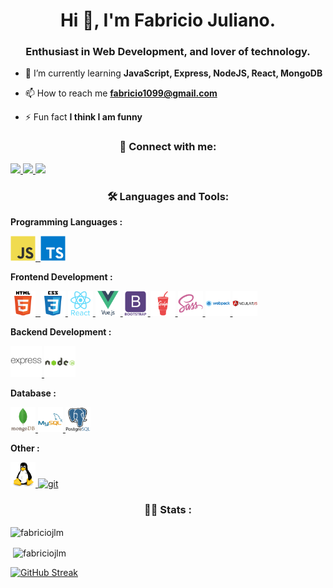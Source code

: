 
<h1 align="center">Hi 👋, I'm Fabricio Juliano.</h1>  
<h3 align="center">Enthusiast in Web Development, and lover of technology.</h3>  
  
- 🌱 I’m currently learning **JavaScript, Express, NodeJS, React, MongoDB**  
  
- 📫 How to reach me **fabricio1099@gmail.com**  
  
- ⚡ Fun fact **I think I am funny**  
  
<h3 align="center">📲 Connect with me:</h3>  
<p>
<a href = "https://www.linkedin.com/in/fabriciojuliano" target ="_blank">
<img src="https://img.shields.io/badge/linkedin-%230077B5.svg?&style=for-the-badge&logo=linkedin&logoColor=white"/> </a>
<a href = "https://www.instagram.com/fabriciojlm" target ="_blank">
<img src = "https://img.shields.io/badge/instagram-%23E4405F.svg?&style=for-the-badge&logo=instagram&logoColor=white"> </a>
<a href = "https://www.facebook.com/fabriciojlm/" target ="_blank">
<img src = "https://img.shields.io/badge/facebook-%231877F2.svg?&style=for-the-badge&logo=facebook&logoColor=white"> </a>
 </p>

  
<h3 align="center">🛠 Languages and Tools:</h3>  

 **Programming Languages :**
 
  <a href="https://developer.mozilla.org/en-US/docs/Web/JavaScript" target="_blank"> <img src="https://raw.githubusercontent.com/devicons/devicon/master/icons/javascript/javascript-original.svg" alt="javascript" width="40" height="40"/> </a> <a href="https://www.linux.org/" target="_blank"> <img>  <a href="https://www.typescriptlang.org/" target="_blank"> <img src="https://raw.githubusercontent.com/devicons/devicon/master/icons/typescript/typescript-original.svg" alt="typescript" width="40" height="40"/><a>


 **Frontend Development  :** 
 
<a href="https://www.w3.org/html/" target="_blank"> <img src="https://raw.githubusercontent.com/devicons/devicon/master/icons/html5/html5-original-wordmark.svg" alt="html5" width="40" height="40"/> </a> <a href="https://developer.mozilla.org/en-US/docs/Web/JavaScript" target="_blank"> <img><a href="https://www.w3schools.com/css/" target="_blank"> <img src="https://raw.githubusercontent.com/devicons/devicon/master/icons/css3/css3-original-wordmark.svg" alt="css3" width="40" height="40"/> </a><a href="https://reactjs.org/" target="_blank"> <img src="https://raw.githubusercontent.com/devicons/devicon/master/icons/react/react-original-wordmark.svg" alt="react" width="40" height="40"/> </a><a href="https://vuejs.org/" target="_blank"> <img src="https://raw.githubusercontent.com/devicons/devicon/master/icons/vuejs/vuejs-original-wordmark.svg" alt="vuejs" width="40" height="40"/> </a></a> <a href="https://getbootstrap.com" target="_blank"> <img src="https://raw.githubusercontent.com/devicons/devicon/master/icons/bootstrap/bootstrap-plain-wordmark.svg" alt="bootstrap" width="40" height="40"/> </a><a href="https://gulpjs.com" target="_blank"> <img src="https://raw.githubusercontent.com/devicons/devicon/master/icons/gulp/gulp-plain.svg" alt="gulp" width="40" height="40"/> </a><a href="https://sass-lang.com" target="_blank"> <img src="https://raw.githubusercontent.com/devicons/devicon/master/icons/sass/sass-original.svg" alt="sass" width="40" height="40"/> </a><a href="https://webpack.js.org" target="_blank"> <img src="https://raw.githubusercontent.com/devicons/devicon/d00d0969292a6569d45b06d3f350f463a0107b0d/icons/webpack/webpack-original-wordmark.svg" alt="webpack" width="40" height="40"/> </a><a href="https://angular.io" target="_blank"> <img src="https://raw.githubusercontent.com/devicons/devicon/master/icons/angularjs/angularjs-original-wordmark.svg" alt="angularjs" width="40" height="40"/> </a>


**Backend Development :**

<a href="https://expressjs.com" target="_blank"> <img src="https://raw.githubusercontent.com/devicons/devicon/master/icons/express/express-original-wordmark.svg" alt="express" width="50" height="50"/> </a>     <a href="https://nodejs.org" target="_blank"> <img src="https://raw.githubusercontent.com/devicons/devicon/master/icons/nodejs/nodejs-original-wordmark.svg" alt="nodejs" width="50" height="50"/> </a>





**Database :**

<a href="https://www.mongodb.com/" target="_blank"> <img src="https://raw.githubusercontent.com/devicons/devicon/master/icons/mongodb/mongodb-original-wordmark.svg" alt="mongodb" width="40" height="40"/> </a> <a href="https://www.mysql.com/" target="_blank"> <img src="https://raw.githubusercontent.com/devicons/devicon/master/icons/mysql/mysql-original-wordmark.svg" alt="mysql" width="40" height="40"/> </a><a href="https://www.postgresql.org" target="_blank"> <img src="https://raw.githubusercontent.com/devicons/devicon/master/icons/postgresql/postgresql-original-wordmark.svg" alt="postgresql" width="40" height="40"/> </a>

**Other :**

<a href="https://www.linux.org/" target="_blank"> <img src="https://raw.githubusercontent.com/devicons/devicon/master/icons/linux/linux-original.svg" alt="linux" width="40" height="40"/> </a><a href="https://git-scm.com/" target="_blank"> <img src="https://www.vectorlogo.zone/logos/git-scm/git-scm-icon.svg" alt="git" width="40" height="40"/> </a>


<h3 align="center"> 👨‍💻 Stats :</h3>  

<img align="center" src="https://github-readme-stats.vercel.app/api/top-langs?username=fabriciojlm&show_icons=true&theme=dracula&locale=en&layout=compact" alt="fabriciojlm" />
  
&nbsp;<img align="center" src="https://github-readme-stats.vercel.app/api?username=fabriciojlm&show_icons=true&theme=dracula&locale=en" alt="fabriciojlm" />
  <br>
  
[![GitHub Streak](http://github-readme-streak-stats.herokuapp.com?user=fabriciojlm&theme=dracula)](https://git.io/streak-stats)


